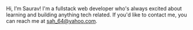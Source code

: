 Hi, I’m Saurav! I'm a fullstack web developer who's always excited about learning and building anything tech related.
If you'd like to contact me, you can reach me at sah_64@yahoo.com.
